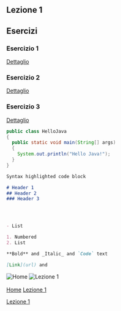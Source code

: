 

## Lezione 1

## Esercizi

### Esercizio 1
[Dettaglio](exercise1/README.md)
### Esercizio 2
[Dettaglio](exercise1/README.md)
### Esercizio 3
[Dettaglio](exercise1/README.md)

```java
public class HelloJava
{
  public static void main(String[] args)
  {
    System.out.println("Hello Java!");
  }
}
```

```markdown
Syntax highlighted code block

# Header 1
## Header 2
### Header 3




- List

1. Numbered
2. List

**Bold** and _Italic_ and `Code` text

[Link](url) and 
```

<!-- Link per tornare alla pagina principale -->
<!-- Link per tornare alla Lezione 1 -->
![Home](http://files.softicons.com/download/toolbar-icons/soft-icons-by-lokas-software/png/48x48/0007-home.png)
![Lezione 1](http://files.softicons.com/download/toolbar-icons/ravenna-3d-icons-by-double-j-design/png/48x48/Books.png)<br/>
<br/>
[Home](https://groppedev.github.io/java-getting-started/)
[Lezione 1](https://groppedev.github.io/java-getting-started/)


[Lezione 1](https://groppedev.github.io/java-getting-started/)

